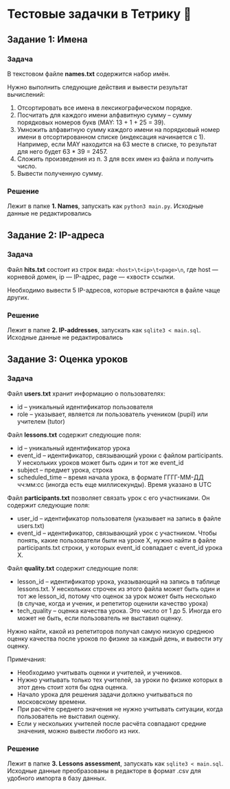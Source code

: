 # Тестовые задачки в Тетрику 🐸

## Задание 1: Имена

### Задача
В текстовом файле **names.txt** содержится набор имён.

Нужно выполнить следующие действия и вывести результат вычислений:

1. Отсортировать все имена в лексикографическом порядке.
2. Посчитать для каждого имени алфавитную сумму – сумму порядковых номеров букв (MAY: 13 + 1 + 25 = 39).
3. Умножить алфавитную сумму каждого имени на порядковый номер имени в отсортированном списке (индексация начинается с 1). Например, если MAY находится на 63 месте в списке, то результат для него будет 63 * 39 = 2457.
4. Сложить произведения из п. 3 для всех имен из файла и получить число.
5. Вывести полученную сумму.

### Решение
Лежит в папке **1. Names**, запускать как `python3 main.py`. Исходные данные не редактировались

## Задание 2: IP-адреса

### Задача
Файл **hits.txt** состоит из строк вида: `<host>\t<ip>\t<page>\n`, где host — корневой домен, ip — IP-адрес, page — «хвост» ссылки.

Необходимо вывести 5 IP-адресов, которые встречаются в файле чаще других.

### Решение
Лежит в папке **2. IP-addresses**, запускать как `sqlite3 < main.sql`. Исходные данные не редактировались

## Задание 3: Оценка уроков

### Задача
Файл **users.txt** хранит информацию о пользователях:

- id – уникальный идентификатор пользователя
- role – указывает, является ли пользователь учеником (pupil) или учителем (tutor)

Файл **lessons.txt** содержит следующие поля:

- id – уникальный идентификатор урока
- event_id – идентификатор, связывающий уроки с файлом participants. У нескольких уроков может быть один и тот же event_id
- subject – предмет урока, строка
- scheduled_time – время начала урока, в формате ГГГГ-ММ-ДД чч:мм:сс (иногда есть еще миллисекунды). Время указано в UTC

Файл **participants.txt** позволяет связать урок с его участниками. Он содержит следующие поля:

- user_id – идентификатор пользователя (указывает на запись в файле users.txt)
- event_id – идентификатор, связывающий урок с участником. Чтобы понять, какие пользователи были на уроке Х, нужно найти в файле participants.txt строки, у которых event_id совпадает с event_id урока Х.

Файл **quality.txt** содержит следующие поля:

- lesson_id – идентификатор урока, указывающий на запись в таблице lessons.txt. У нескольких строчек из этого файла может быть один и тот же lesson_id, потому что оценок за урок может быть несколько (в случае, когда и ученик, и репетитор оценили качество урока)
- tech_quality – оценка качества урока. Это число от 1 до 5. Иногда его может не быть, если пользователь не выставил оценку.

Нужно найти, какой из репетиторов получал самую низкую среднюю оценку качества после уроков по физике за каждый день, и вывести эту оценку.

Примечания:

- Необходимо учитывать оценки и учителей, и учеников.
- Нужно учитывать только тех учителей, за уроки по физике которых в этот день стоит хотя бы одна оценка.
- Начало урока для решения задачи должно учитываться по московскому времени.
- При расчёте среднего значения не нужно учитывать ситуации, когда пользователь не выставил оценку.
- Если у нескольких учителей после расчёта совпадают средние значения, можно вывести любого из них.

### Решение
Лежит в папке **3. Lessons assessment**, запускать как `sqlite3 < main.sql`. Исходные данные преобразованы в редакторе в формат .csv для удобного импорта в базу данных.
